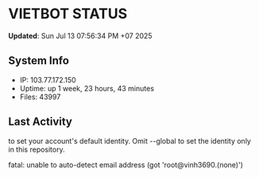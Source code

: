 # VIETBOT STATUS
**Updated**: Sun Jul 13 07:56:34 PM +07 2025

## System Info
- IP: 103.77.172.150
- Uptime: up 1 week, 23 hours, 43 minutes
- Files: 43997

## Last Activity

to set your account's default identity.
Omit --global to set the identity only in this repository.

fatal: unable to auto-detect email address (got 'root@vinh3690.(none)')
